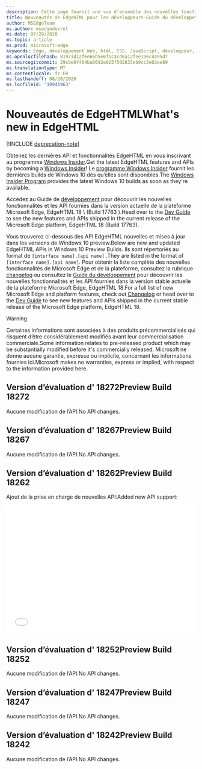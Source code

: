 ```yaml
---
description: Cette page fournit une vue d’ensemble des nouvelles fonctionnalités de EdgeHTML Preview pour les développeurs.
title: Nouveautés de EdgeHTML pour les développeurs-Guide du développement
author: MSEdgeTeam
ms.author: msedgedevrel
ms.date: 07/28/2020
ms.topic: article
ms.prod: microsoft-edge
keywords: Edge, développement Web, html, CSS, JavaScript, développeur, nouveautés de Microsoft Edge, nouvelles API dans Microsoft Edge, edgehtml, edgehtml Preview builds
ms.openlocfilehash: 81973d12f6e66b5e6f1c3cd6a12fee196c4495d7
ms.sourcegitcommit: 29cbe0f464ba0092e025f502833eb9cc3e02ee89
ms.translationtype: MT
ms.contentlocale: fr-FR
ms.lasthandoff: 08/20/2020
ms.locfileid: "10941963"
---
```

# <span data-ttu-id="a6370-104">Nouveautés de EdgeHTML</span><span class="sxs-lookup"><span data-stu-id="a6370-104">What's new in EdgeHTML</span></span>  

[!INCLUDE [deprecation-note](../includes/legacy-edge-note.md)]  

<span data-ttu-id="a6370-105">Obtenez les dernières API et fonctionnalités EdgeHTML en vous inscrivant au programme [Windows Insider](https://insider.windows.com).</span><span class="sxs-lookup"><span data-stu-id="a6370-105">Get the latest EdgeHTML features and APIs by becoming a [Windows Insider](https://insider.windows.com)!</span></span>  <span data-ttu-id="a6370-106">Le [programme Windows Insider](https://insider.windows.com) fournit les dernières builds de Windows 10 dès qu’elles sont disponibles.</span><span class="sxs-lookup"><span data-stu-id="a6370-106">The [Windows Insider Program](https://insider.windows.com) provides the latest Windows 10 builds as soon as they're available.</span></span>  

<span data-ttu-id="a6370-107">Accédez au Guide de [développement](../dev-guide.md) pour découvrir les nouvelles fonctionnalités et les API fournies dans la version actuelle de la plateforme Microsoft Edge, EdgeHTML 18 \ (Build 17763 \).</span><span class="sxs-lookup"><span data-stu-id="a6370-107">Head over to the [Dev Guide](../dev-guide.md) to see the new features and APIs shipped in the current release of the Microsoft Edge platform, EdgeHTML 18 \(Build 17763\).</span></span>  

<span data-ttu-id="a6370-108">Vous trouverez ci-dessous des API EdgeHTML nouvelles et mises à jour dans les versions de Windows 10 preview.</span><span class="sxs-lookup"><span data-stu-id="a6370-108">Below are new and updated EdgeHTML APIs in Windows 10 Preview Builds.</span></span> <span data-ttu-id="a6370-109">Ils sont répertoriés au format de `[interface name].[api name]` .</span><span class="sxs-lookup"><span data-stu-id="a6370-109">They are listed in the format of `[interface name].[api name]`.</span></span>  <span data-ttu-id="a6370-110">Pour obtenir la liste complète des nouvelles fonctionnalités de Microsoft Edge et de la plateforme, consultez la rubrique [changelog](https://developer.microsoft.com/microsoft-edge/platform/changelog) ou consultez le [Guide du développement](../dev-guide.md) pour découvrir les nouvelles fonctionnalités et les API fournies dans la version stable actuelle de la plateforme Microsoft Edge, EdgeHTML 18.</span><span class="sxs-lookup"><span data-stu-id="a6370-110">For a full list of new Microsoft Edge and platform features, check out [Changelog](https://developer.microsoft.com/microsoft-edge/platform/changelog) or head over to the [Dev Guide](../dev-guide.md) to see new features and APIs shipped in the current stable release of the Microsoft Edge platform, EdgeHTML 18.</span></span>   

> [!WARNING] 
> <span data-ttu-id="a6370-111">Certaines informations sont associées à des produits précommercialisés qui risquent d’être considérablement modifiés avant leur commercialisation commerciale.</span><span class="sxs-lookup"><span data-stu-id="a6370-111">Some information relates to pre-released product which may be substantially modified before it's commercially released.</span></span>  <span data-ttu-id="a6370-112">Microsoft ne donne aucune garantie, expresse ou implicite, concernant les informations fournies ici.</span><span class="sxs-lookup"><span data-stu-id="a6370-112">Microsoft makes no warranties, express or implied, with respect to the information provided here.</span></span>  

## <span data-ttu-id="a6370-113">Version d’évaluation d' 18272</span><span class="sxs-lookup"><span data-stu-id="a6370-113">Preview Build 18272</span></span>  

<span data-ttu-id="a6370-114">Aucune modification de l’API.</span><span class="sxs-lookup"><span data-stu-id="a6370-114">No API changes.</span></span>  

## <span data-ttu-id="a6370-115">Version d’évaluation d' 18267</span><span class="sxs-lookup"><span data-stu-id="a6370-115">Preview Build 18267</span></span>  

<span data-ttu-id="a6370-116">Aucune modification de l’API.</span><span class="sxs-lookup"><span data-stu-id="a6370-116">No API changes.</span></span>  

## <span data-ttu-id="a6370-117">Version d’évaluation d' 18262</span><span class="sxs-lookup"><span data-stu-id="a6370-117">Preview Build 18262</span></span>  

<span data-ttu-id="a6370-118">Ajout de la prise en charge de nouvelles API:</span><span class="sxs-lookup"><span data-stu-id="a6370-118">Added new API support:</span></span>  

<iframe height='341' scrolling='no' title='<span data-ttu-id="a6370-119">Version 17682 de EdgeHTML preview</span><span class="sxs-lookup"><span data-stu-id="a6370-119">EdgeHTML Preview Build 17682</span></span>' src='//codepen.io/MSEdgeDev/embed/5a691c1840690352f409d3788b8167fa/?height=341&theme-id=23761&default-tab=result&embed-version=2' frameborder='no' allowtransparency='true' allowfullscreen='true' style='width: 100%;'><span data-ttu-id="a6370-120">Pour plus d’EdgeHTML, voir la <a href='https://codepen.io/MSEdgeDev/pen/5a691c1840690352f409d3788b8167fa/'> version 17682 de PEN Preview </a> ( <a href='https://codepen.io/MSEdgeDev'> @MSEdgeDev </a> ) sur <a href='https://codepen.io'> CodePen </a> .</span><span class="sxs-lookup"><span data-stu-id="a6370-120">See the Pen <a href='https://codepen.io/MSEdgeDev/pen/5a691c1840690352f409d3788b8167fa/'>EdgeHTML Preview Build 17682</a> by MSEdgeDev (<a href='https://codepen.io/MSEdgeDev'>@MSEdgeDev</a>) on <a href='https://codepen.io'>CodePen</a>.</span></span>  </iframe>  

## <span data-ttu-id="a6370-121">Version d’évaluation d' 18252</span><span class="sxs-lookup"><span data-stu-id="a6370-121">Preview Build 18252</span></span>  

<span data-ttu-id="a6370-122">Aucune modification de l’API.</span><span class="sxs-lookup"><span data-stu-id="a6370-122">No API changes.</span></span>  

## <span data-ttu-id="a6370-123">Version d’évaluation d' 18247</span><span class="sxs-lookup"><span data-stu-id="a6370-123">Preview Build 18247</span></span>  

<span data-ttu-id="a6370-124">Aucune modification de l’API.</span><span class="sxs-lookup"><span data-stu-id="a6370-124">No API changes.</span></span>  

## <span data-ttu-id="a6370-125">Version d’évaluation d' 18242</span><span class="sxs-lookup"><span data-stu-id="a6370-125">Preview Build 18242</span></span>  

<span data-ttu-id="a6370-126">Aucune modification de l’API.</span><span class="sxs-lookup"><span data-stu-id="a6370-126">No API changes.</span></span>  
